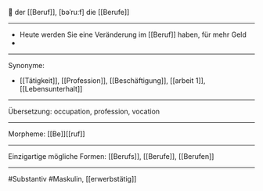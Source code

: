 🔵 der [[Beruf]], [bəˈruːf]
die [[Berufe]]


---
- Heute werden Sie eine Veränderung im [[Beruf]] haben, für mehr Geld
-

---
Synonyme:
- [[Tätigkeit]], [[Profession]], [[Beschäftigung]], [[arbeit 1]], [[Lebensunterhalt]]

---
Übersetzung: occupation, profession, vocation

---
Morpheme:
[[Be]][[ruf]]

---
Einzigartige mögliche Formen: [[Berufs]], [[Berufe]], [[Berufen]]

---
#Substantiv #Maskulin, [[erwerbstätig]]